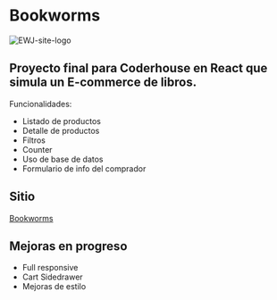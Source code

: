 # Bookworms

![EWJ-site-logo](https://i.imgur.com/0RVV0Ro.png)

## Proyecto final para Coderhouse en React que simula un E-commerce de libros.

Funcionalidades:
* Listado de productos
* Detalle de productos
* Filtros
* Counter
* Uso de base de datos
* Formulario de info del comprador

## Sitio
[Bookworms](https://bookworms-shop.vercel.app)

## Mejoras en progreso

* Full responsive
* Cart Sidedrawer
* Mejoras de estilo
